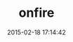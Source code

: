 ---
layout: post
title:  "onfire"
repo:   "apotonick/onfire"
date:   2015-02-18 17:14:42
gemurl: http://github.com/apotonick/onfire
---